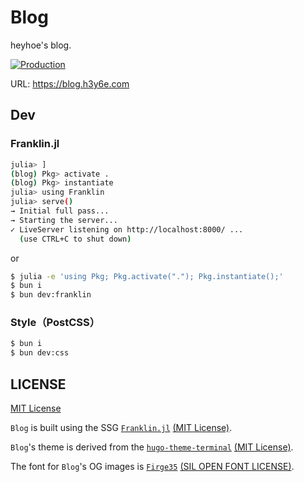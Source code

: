 # Blog

heyhoe's blog.

[![Production](https://github.com/h3y6e/blog/workflows/Production/badge.svg)](https://github.com/h3y6e/blog/actions?query=workflow%3A%22Production%22)

URL: https://blog.h3y6e.com

## Dev

### Franklin.jl

```sh
julia> ]
(blog) Pkg> activate .
(blog) Pkg> instantiate
julia> using Franklin
julia> serve()
→ Initial full pass...
→ Starting the server...
✓ LiveServer listening on http://localhost:8000/ ...
  (use CTRL+C to shut down)
```

or

```sh
$ julia -e 'using Pkg; Pkg.activate("."); Pkg.instantiate();'
$ bun i
$ bun dev:franklin
```

### Style（PostCSS）

```sh
$ bun i
$ bun dev:css
```

## LICENSE

[MIT License](./LICENSE)

`Blog` is built using the SSG
[`Franklin.jl`](https://github.com/tlienart/Franklin.jl)
[(MIT License)](https://github.com/tlienart/Franklin.jl/blob/master/LICENSE.md).

`Blog`'s theme is derived from the
[`hugo-theme-terminal`](https://github.com/panr/hugo-theme-terminal/)
[(MIT License)](https://github.com/panr/hugo-theme-terminal/blob/master/LICENSE.md).

The font for `Blog`'s OG images is [`Firge35`](https://github.com/yuru7/Firge)
[(SIL OPEN FONT LICENSE)](https://github.com/yuru7/Firge/blob/master/LICENSE).
